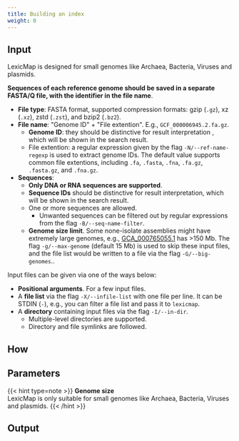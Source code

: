 ```yaml
---
title: Building an index
weight: 0
---
```


## Input

LexicMap is designed for small genomes like Archaea, Bacteria, Viruses and plasmids.

**Sequences of each reference genome should be saved in a separate FASTA/Q file, with the identifier in the file name**.

- **File type**: FASTA format, supported compression formats: gzip (`.gz`), xz (`.xz`), zstd (`.zst`), and bzip2 (`.bz2`).
- **File name**: "Genome ID" + "File extention". E.g., `GCF_000006945.2.fa.gz`.
    - **Genome ID**: they should be distinctive for result interpretation , which will be shown in the search result.
    - File extention: a regular expression given by the flag `-N/--ref-name-regexp` is used to extract genome IDs.
      The default value supports common file extentions, including `.fa`, `.fasta`, `.fna`, `.fa.gz`, `.fasta.gz`, and `.fna.gz`.
- **Sequences**:
    - **Only DNA or RNA sequences are supported**.
    - **Sequence IDs** should be distinctive for result interpretation, which will be shown in the search result.
    - One or more sequences are allowed.
        - Unwanted sequences can be filtered out by regular expressions from the flag `-B/--seq-name-filter`.
    - **Genome size limit**. Some none-isolate assemblies might have extremely large genomes, e.g., [GCA_000765055.1](https://www.ncbi.nlm.nih.gov/datasets/genome/GCA_000765055.1/) has >150 Mb.
     The flag `-g/--max-genome` (default 15 Mb) is used to skip these input files, and the file list would be written to a file
     via the flag `-G/--big-genomes`..

Input files can be given via one of the ways below:

- **Positional arguments**. For a few input files.
- A **file list** via the flag `-X/--infile-list`  with one file per line.
  It can be STDIN (`-`), e.g., you can filter a file list and pass it to `lexicmap`.
- A **directory** containing input files via the flag `-I/--in-dir`.
    - Multiple-level directories are supported.
    - Directory and file symlinks are followed.

## How


## Parameters

{{< hint type=note >}}
**Genome size**\
LexicMap is only suitable for small genomes like Archaea, Bacteria, Viruses and plasmids.
{{< /hint >}}


## Output
